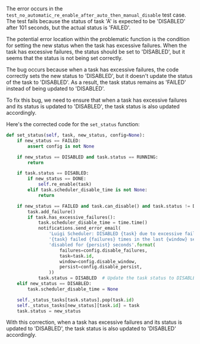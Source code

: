 The error occurs in the `test_no_automatic_re_enable_after_auto_then_manual_disable` test case. The test fails because the status of task 'A' is expected to be 'DISABLED' after 101 seconds, but the actual status is 'FAILED'. 

The potential error location within the problematic function is the condition for setting the new status when the task has excessive failures. When the task has excessive failures, the status should be set to 'DISABLED', but it seems that the status is not being set correctly.

The bug occurs because when a task has excessive failures, the code correctly sets the new status to 'DISABLED', but it doesn't update the status of the task to 'DISABLED'. As a result, the task status remains as 'FAILED' instead of being updated to 'DISABLED'.

To fix this bug, we need to ensure that when a task has excessive failures and its status is updated to 'DISABLED', the task status is also updated accordingly.

Here's the corrected code for the `set_status` function:

```python
def set_status(self, task, new_status, config=None):
    if new_status == FAILED:
        assert config is not None

    if new_status == DISABLED and task.status == RUNNING:
        return

    if task.status == DISABLED:
        if new_status == DONE:
            self.re_enable(task)
        elif task.scheduler_disable_time is not None:
            return

    if new_status == FAILED and task.can_disable() and task.status != DISABLED:
        task.add_failure()
        if task.has_excessive_failures():
            task.scheduler_disable_time = time.time()
            notifications.send_error_email(
                'Luigi Scheduler: DISABLED {task} due to excessive failures'.format(task=task.id),
                '{task} failed {failures} times in the last {window} seconds, so it is being '
                'disabled for {persist} seconds'.format(
                    failures=config.disable_failures,
                    task=task.id,
                    window=config.disable_window,
                    persist=config.disable_persist,
                ))
            task.status = DISABLED  # Update the task status to DISABLED
    elif new_status == DISABLED:
        task.scheduler_disable_time = None

    self._status_tasks[task.status].pop(task.id)
    self._status_tasks[new_status][task.id] = task
    task.status = new_status
```

With this correction, when a task has excessive failures and its status is updated to 'DISABLED', the task status is also updated to 'DISABLED' accordingly.